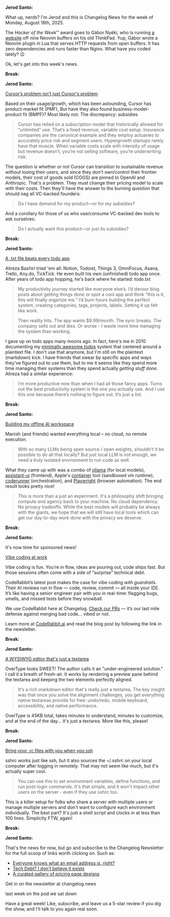 **Jerod Santo:**

What up, nerds? I'm Jerod and this is Changelog News for the week of Monday, August 18th, 2025.

The *Hacker of the Week*™️ award goes to Gábor Nyéki, who is running [a website](https://vim.gabornyeki.com) off nine Neovim buffers on his old ThinkPad. Yup, Gábor wrote a Neovim plugin in Lua that serves HTTP requests from open buffers. It has zero dependencies and runs faster than Nginx. What have you coded lately? 😉

Ok, let's get into this week's news.

**Break:**

**Jerod Santo:**

[Cursor’s problem isn't just Cursor's problem](https://docs.google.com/document/d/1q3O7niwoxsyfJ5zSx8dgYzipEgBkUqXzLejQQ-PQNWs/mobilebasic)

Based on their usage/growth, which has been astounding, Cursor has product-market fit (PMF), But have they also found business-model–product fit (BMPF)? Most likely not. The discrepancy: subsidies

> Cursor has relied on a subscription model that historically allowed for “unlimited” use. That’s a fixed revenue, variable cost setup. Insurance companies are the canonical example and they employ actuaries to accurately price risk and segment users. Hypergrowth startups rarely have that muscle. When variable costs scale with intensity of usage but revenue doesn’t, you’re not selling software, you’re underwriting risk.

The question is whether or not Cursor can transition to sustainable revenue without losing their users, and since they don't own/control their frontier models, their cost of goods sold (COGS) are pinned to OpenAI and Anthropic. That's a problem. They must change their pricing model to scale with their costs. Then they'll have the answer to the burning question that should nag all VC-backed founders:

> Do I have demand for my product—or for my subsidies?

And a corollary for those of us who use/consume VC-backed dev tools to ask ourselves:

> Do I actually want this product—or just its subsidies?

**Break:**

**Jerod Santo:**

[A .txt file beats every todo app](https://www.al3rez.com/todo-txt-journey)

Alireza Bashiri tried 'em all: Notion, Todoist, Things 3, OmniFocus, Asana, Trello, Any.do, TickTick. He even built his own (unfinished) todo app once. After years of todo app hopping, he's back where he started: todo.txt

> My productivity journey started like everyone else’s. I’d devour blog posts about getting things done or spot a cool app and think “this is it, this will finally organize me.” I’d burn hours building the perfect system, creating categories, tags, projects, labels. Setting it up felt like work.
>
> Then reality hits. The app wants $9.99/month. The sync breaks. The company sells out and dies. Or worse - I waste more time managing the system than working.

I gave up on todo apps many moons ago. In fact, here's me in 2010 documenting my [minimally awesome todos](https://jerodsanto.net/2010/12/minimally-awesome-todos/) system that centered around a plaintext file. I don't use that anymore, but I'm still on the plaintext (markdown) kick. I have friends that swear by specific apps and ways they've figured out to use them, but to me it seems like they spend more time managing their systems than they spend actually *getting stuff done*. Alireza had a similar experience:

> I’m more productive now than when I had all those fancy apps. Turns out the best productivity system is the one you actually use. And I use this one because there’s nothing to figure out. It’s just a list.

**Break:**

**Jerod Santo:**

[Building my offline AI workspace](https://instavm.io/blog/building-my-offline-ai-workspace)

Manish (and friends) wanted everything local – no cloud, no remote execution. 

> With so many LLMs being open source / open weights, shouldn't it be possible to do all that locally? But just local LLM is not enough, we need a truly isolated environment to run code as well.

What they came up with was a combo of [ollama](https://ollama.com) (for local models), [assistant-ui](https://github.com/assistant-ui/assistant-ui) (frontend), Apple's [container](https://github.com/apple/container) tool (sandboxed vm runtime), [coderunner](https://github.com/instavm/coderunner) (orchestration), and [Playwright](https://playwright.dev/) (browser automation). The end result looks pretty nice!

> This is more than a just an experiment. It's a philosophy shift bringing compute and agency back to your machine. No cloud dependency. No privacy tradeoffs. While the best models will probably be always with the giants, we hope that we will still have local tools which can get our day-to-day work done with the privacy we deserve.

**Break:**

**Jerod Santo:**

It's now time for sponsored news!

[Vibe coding at work](https://www.coderabbit.ai/blog/vibe-coding-because-who-doesnt-love-surprise-technical-debt)

Vibe coding is fun. You’re in flow, ideas are pouring out, code ships fast. But those sessions often come with a side of “surprise” technical debt.

CodeRabbit’s latest post makes the case for vibe coding *with guardrails*. Their AI reviews run in flow — code, review, commit — all inside your IDE. It’s like having a senior engineer pair with you in real-time: flagging bugs, smells, and missed tests before they snowball.

We use CodeRabbit here at Changelog. [Check our PRs](https://github.com/thechangelog/changelog.com/pulls?q=is%3Apr+is%3Aclosed) — it’s our last mile defense against merging bad code... vibed or not.

Learn more at [CodeRabbit.ai](https://www.coderabbit.ai/blog/vibe-coding-because-who-doesnt-love-surprise-technical-debt) and read the blog post by following the link in the newsletter.

**Break:**

**Jerod Santo:**

[A WYSIWYG editor that's just a textarea](https://overtype.dev)

OverType looks SWEET! The author calls it an "under-engineered solution." I call it a breath of fresh-air. It works by rendering a preview pane behind the textarea and keeping the two elements perfectly aligned.

> It's a rich markdown editor that's really just a textarea. The key insight was that once you solve the alignment challenges, you get everything native textareas provide for free: undo/redo, mobile keyboard, accessibility, and native performance.

OverType is 45KB total, takes minutes to understand, minutes to customize, and at the end of the day... it's just a textarea. More like this, please!

**Break:**

**Jerod Santo:**

[Bring your .rc files with you when you ssh](https://github.com/cdown/sshrc)

sshrc works just like ssh,  but it also sources the ~/.sshrc on your local computer after logging in remotely. That may not seem like much, but it's actually super cool. 

> You can use this to set environment variables, define functions, and run post-login commands. It's that simple, and it won't impact other users on the server - even if they use sshrc too.

This is a killer setup for folks who share a server with multiple users or manage multiple servers and don't want to configure each environment individually. The best part? It's just a shell script and clocks in at less than 100 lines. Simplicity FTW, again!

**Break:**

**Jerod Santo:**

That's the news for now, but go and subscribe to the Changelog Newsletter for the full scoop of links worth clicking on. Such as:

- [Everyone knows what an email address is, right?](https://email.wtf)
- [Tech Debt? I don't believe it exists](https://dadrian.io/blog/posts/tech-debt/)
- [A curated gallery of pricing page designs](https://pricingpages.design/)

Get in on the newsletter at changelog.news

last week on the pod we sat down 

Have a great week! Like, subscribe, and leave us a 5-star review if you dig the show, and I'll talk to you again real soon.
